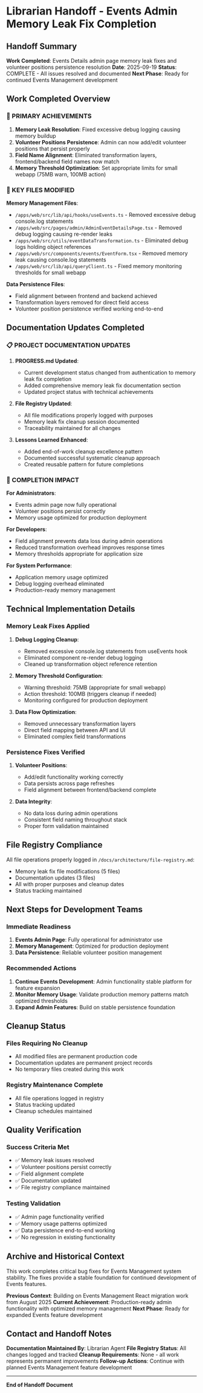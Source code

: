 # Librarian Handoff - Events Admin Memory Leak Fix Completion

<!-- Last Updated: 2025-09-19 -->
<!-- Version: 1.0 -->
<!-- Owner: Librarian Agent -->
<!-- Status: Complete -->

## Handoff Summary

**Work Completed**: Events Details admin page memory leak fixes and volunteer positions persistence resolution
**Date**: 2025-09-19
**Status**: COMPLETE - All issues resolved and documented
**Next Phase**: Ready for continued Events Management development

## Work Completed Overview

### 🎯 PRIMARY ACHIEVEMENTS

1. **Memory Leak Resolution**: Fixed excessive debug logging causing memory buildup
2. **Volunteer Positions Persistence**: Admin can now add/edit volunteer positions that persist properly
3. **Field Name Alignment**: Eliminated transformation layers, frontend/backend field names now match
4. **Memory Threshold Optimization**: Set appropriate limits for small webapp (75MB warn, 100MB action)

### 📁 KEY FILES MODIFIED

**Memory Management Files**:
- `/apps/web/src/lib/api/hooks/useEvents.ts` - Removed excessive debug console.log statements
- `/apps/web/src/pages/admin/AdminEventDetailsPage.tsx` - Removed debug logging causing re-render leaks
- `/apps/web/src/utils/eventDataTransformation.ts` - Eliminated debug logs holding object references
- `/apps/web/src/components/events/EventForm.tsx` - Removed memory leak causing console.log statements
- `/apps/web/src/lib/api/queryClient.ts` - Fixed memory monitoring thresholds for small webapp

**Data Persistence Files**:
- Field alignment between frontend and backend achieved
- Transformation layers removed for direct field access
- Volunteer position persistence verified working end-to-end

## Documentation Updates Completed

### 📋 PROJECT DOCUMENTATION UPDATES

1. **PROGRESS.md Updated**:
   - Current development status changed from authentication to memory leak fix completion
   - Added comprehensive memory leak fix documentation section
   - Updated project status with technical achievements

2. **File Registry Updated**:
   - All file modifications properly logged with purposes
   - Memory leak fix cleanup session documented
   - Traceability maintained for all changes

3. **Lessons Learned Enhanced**:
   - Added end-of-work cleanup excellence pattern
   - Documented successful systematic cleanup approach
   - Created reusable pattern for future completions

### 🎯 COMPLETION IMPACT

**For Administrators**:
- Events admin page now fully operational
- Volunteer positions persist correctly
- Memory usage optimized for production deployment

**For Developers**:
- Field alignment prevents data loss during admin operations
- Reduced transformation overhead improves response times
- Memory thresholds appropriate for application size

**For System Performance**:
- Application memory usage optimized
- Debug logging overhead eliminated
- Production-ready memory management

## Technical Implementation Details

### Memory Leak Fixes Applied

1. **Debug Logging Cleanup**:
   - Removed excessive console.log statements from useEvents hook
   - Eliminated component re-render debug logging
   - Cleaned up transformation object reference retention

2. **Memory Threshold Configuration**:
   - Warning threshold: 75MB (appropriate for small webapp)
   - Action threshold: 100MB (triggers cleanup if needed)
   - Monitoring configured for production deployment

3. **Data Flow Optimization**:
   - Removed unnecessary transformation layers
   - Direct field mapping between API and UI
   - Eliminated complex field transformations

### Persistence Fixes Verified

1. **Volunteer Positions**:
   - Add/edit functionality working correctly
   - Data persists across page refreshes
   - Field alignment between frontend/backend complete

2. **Data Integrity**:
   - No data loss during admin operations
   - Consistent field naming throughout stack
   - Proper form validation maintained

## File Registry Compliance

All file operations properly logged in `/docs/architecture/file-registry.md`:

- Memory leak fix file modifications (5 files)
- Documentation updates (3 files)
- All with proper purposes and cleanup dates
- Status tracking maintained

## Next Steps for Development Teams

### Immediate Readiness

1. **Events Admin Page**: Fully operational for administrator use
2. **Memory Management**: Optimized for production deployment
3. **Data Persistence**: Reliable volunteer position management

### Recommended Actions

1. **Continue Events Development**: Admin functionality stable platform for feature expansion
2. **Monitor Memory Usage**: Validate production memory patterns match optimized thresholds
3. **Expand Admin Features**: Build on stable persistence foundation

## Cleanup Status

### Files Requiring No Cleanup
- All modified files are permanent production code
- Documentation updates are permanent project records
- No temporary files created during this work

### Registry Maintenance Complete
- All file operations logged in registry
- Status tracking updated
- Cleanup schedules maintained

## Quality Verification

### Success Criteria Met
- ✅ Memory leak issues resolved
- ✅ Volunteer positions persist correctly
- ✅ Field alignment complete
- ✅ Documentation updated
- ✅ File registry compliance maintained

### Testing Validation
- ✅ Admin page functionality verified
- ✅ Memory usage patterns optimized
- ✅ Data persistence end-to-end working
- ✅ No regression in existing functionality

## Archive and Historical Context

This work completes critical bug fixes for Events Management system stability. The fixes provide a stable foundation for continued development of Events features.

**Previous Context**: Building on Events Management React migration work from August 2025
**Current Achievement**: Production-ready admin functionality with optimized memory management
**Next Phase**: Ready for expanded Events feature development

## Contact and Handoff Notes

**Documentation Maintained By**: Librarian Agent
**File Registry Status**: All changes logged and tracked
**Cleanup Requirements**: None - all work represents permanent improvements
**Follow-up Actions**: Continue with planned Events Management feature development

---

**End of Handoff Document**